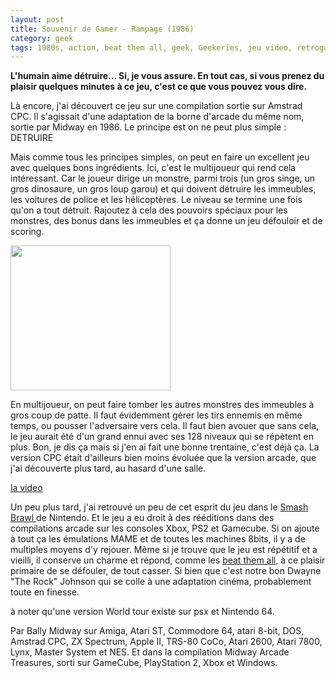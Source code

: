 ```yaml
---
layout: post
title: Souvenir de Gamer - Rampage (1986)
category: geek
tags: 1980s, action, beat them all, geek, Geekeries, jeu video, retrogaming
---
```

**L'humain aime détruire... Si, je vous assure. En tout cas, si vous prenez du plaisir quelques minutes à ce jeu, c'est ce que vous pouvez vous dire.**

Là encore, j'ai découvert ce jeu sur une compilation sortie sur Amstrad CPC. Il s'agissait d'une adaptation de la borne d'arcade du même nom, sortie par Midway en 1986. Le principe est on ne peut plus simple : DETRUIRE

Mais comme tous les principes simples, on peut en faire un excellent jeu avec quelques bons ingrédients. Ici, c'est le multijoueur qui rend cela intéressant. Car le joueur dirige un monstre, parmi trois (un gros singe, un gros dinosaure, un gros loup garou) et qui doivent détruire les immeubles, les voitures de police et les hélicoptères. Le niveau se termine une fois qu'on a tout détruit. Rajoutez à cela des pouvoirs spéciaux pour les monstres, des bonus dans les immeubles et ça donne un jeu défouloir et de scoring.

<a href="https://cheziceman.files.wordpress.com/2017/07/15011728300171.png"><img src="https://cheziceman.files.wordpress.com/2017/07/15011728300171.png" alt="" class="wp-image-20757 alignnone size-full" width="256" height="232"></a>

En multijoueur, on peut faire tomber les autres monstres des immeubles à gros coup de patte. Il faut évidemment gérer les tirs ennemis en même temps, ou pousser l'adversaire vers cela. Il faut bien avouer que sans cela, le jeu aurait été d'un grand ennui avec ses 128 niveaux qui se répètent en plus. Bon, je dis ça mais si j'en ai fait une bonne trentaine, c'est déjà ça. La version CPC était d'ailleurs bien moins évoluée que la version arcade, que j'ai découverte plus tard, au hasard d'une salle.

[la video](https://www.youtube.com/watch?v=iQ5GdkwS2u8)

Un peu plus tard, j'ai retrouvé un peu de cet esprit du jeu dans le <a href="https://en.wikipedia.org/wiki/Super_Smash_Bros._Brawl">Smash Brawl </a>de Nintendo. Et le jeu a eu droit à des rééditions dans des compilations arcade sur les consoles Xbox, PS2 et Gamecube. Si on ajoute à tout ça les émulations MAME et de toutes les machines 8bits, il y a de multiples moyens d'y rejouer. Même si je trouve que le jeu est répétitif et a vieilli, il conserve un charme et répond, comme les <a href="https://cheziceman.wordpress.com/2016/08/11/souvenir-de-gamer-double-dragon/">beat them all,</a> à ce plaisir primaire de se défouler, de tout casser. Si bien que c'est notre bon Dwayne "The Rock" Johnson qui se colle à une adaptation cinéma, probablement toute en finesse.

à noter qu'une version World tour existe sur psx et Nintendo 64.

Par Bally Midway sur Amiga, Atari ST, Commodore 64, atari 8-bit, DOS, Amstrad CPC, ZX Spectrum, Apple II, TRS-80 CoCo, Atari 2600, Atari 7800, Lynx, Master System et NES. Et&nbsp;dans la compilation Midway Arcade Treasures, sorti sur GameCube, PlayStation 2, Xbox et Windows.
